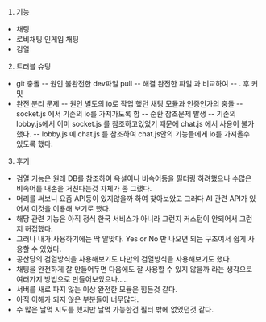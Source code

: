 1. 기능
 - 채팅
 - 로비채팅 인게임 채팅
 - 검열
2. 트러블 슈팅
 - git 충돌
    -- 원인 불완전한 dev파일 pull
    -- 해결 완전한 파일 과 비교하여 -- . 후 커밋
 - 완전 분리 문제
   -- 원인 별도의 io로 작업 했던 채팅 모듈과 인증인가의 충돌
   -- socket.js 에서 기존의 io를 가져가도록 함
   -- 순환 참조문제 발생
   -- 기존의 lobby.js에서 이미 socket.js 를 참조하고있었기 때문에 chat.js 에서 사용이 불가 했다.
   -- lobby.js 에 chat.js 를 참조하여 chat.js안의 기능들에게 io를 가져올수 있도록 했다.
3. 후기
- 검열 기능은 원래 DB를 참조하여 욕설이나 비속어등을 필터링 하려했으나 수많은 비속어를 내손을 거친다는것 자체가 좀 그랬다.
- 머리를 써보니 요즘 API등이 있지않을까 하여 찾아보았고 그러다 AI 관련 API가 있어서 이것을 이용해 보기로 했다.
- 해당 관련 기능은 아직 정식 한국 서비스가 아니라 그런지 커스텀이 안되어서 그런지 허접했다.
- 그러나 내가 사용하기에는 딱 알맞다. Yes or No 만 나오면 되는 구조여서 쉽게 사용할 수 있었다.
- 공산당의 검열방식을 사용해보기도 나만의 검열방식을 사용해보기도 했다.
- 채팅을 완전하게 잘 만들어두면 다음에도 잘 사용할 수 있지 않을까 라는 생각으로 여러가지 방법으로 만들어보았으나.....
- 서버를 새로 파지 않는 이상 완전한 모듈은 힘든것 같다.
- 아직 이해가 되지 않은 부분들이 너무많다.
- 수 많은 날먹 시도를 했지만 날먹 가능한건 필터 밖에 없었던것 같다.